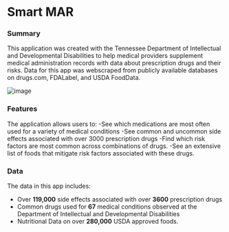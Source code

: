 # **Smart MAR**
### **Summary**

This application was created with the Tennessee Department of Intellectual and Developmental Disabilities to help medical providers supplement medical administration records with data about prescription drugs and their risks. Data for this app was webscraped from publicly available databases on drugs.com, FDALabel, and USDA FoodData. 

![image](https://www.google.com/imgres?imgurl=x-raw-image%3A%2F%2F%2F5ada78185ccda287f1c4dd0a38570d542b9263a1f539cb741a9b7a82f670472b&imgrefurl=http%3A%2F%2Fwww.capitol.tn.gov%2FArchives%2FJoint%2Fcommittees%2Fgov-opps%2Fed%2FDIDDs_Sunset%2520Audit%2520Report_2019.pdf&tbnid=h6LNXBh42lqJ3M&vet=12ahUKEwjBwO37-bv1AhWOA80KHUVoB5EQMygBegUIARCfAQ..i&docid=lVgLxBNVqiIm6M&w=977&h=232&itg=1&q=tennessee%20department%20of%20intellectual%20and%20developmental%20disabilities&ved=2ahUKEwjBwO37-bv1AhWOA80KHUVoB5EQMygBegUIARCfAQ)
### **Features**

The application allows users to:
-See which medications are most often used for a variety of medical conditions
-See common and uncommon side effects associated with over 3000 prescription drugs
-Find which risk factors are most common across combinations of drugs.
-See an extensive list of foods that mitigate risk factors associated with these drugs.

### **Data**
The data in this app includes:
- Over **119,000** side effects associated with over **3600** prescription drugs
- Common drugs used for **67** medical conditions observed at the Department of Intellectual and Developmental Disabilities
- Nutritional Data on over **280,000** USDA approved foods.